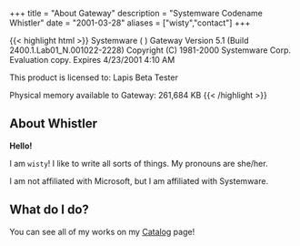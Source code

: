 +++
title = "About Gateway"
description = "Systemware Codename Whistler"
date = "2001-03-28"
aliases = ["wisty","contact"]
+++

{{< highlight html >}}
Systemware ( ) Gateway
Version 5.1 (Build 2400.1.Lab01_N.001022-2228)
Copyright (C) 1981-2000 Systemware Corp.
Evaluation copy. Expires 4/23/2001 4:10 AM

This product is licensed to:
Lapis
Beta Tester

Physical memory available to Gateway: 261,684 KB
{{< /highlight >}}

## About Whistler

**Hello!**

I am `wisty`! I like to write all sorts of things. My pronouns are she/her.

I am not affiliated with Microsoft, but I am affiliated with Systemware.

## What do I do?

You can see all of my works on my [Catalog](https://main.sysware.plus/) page!
